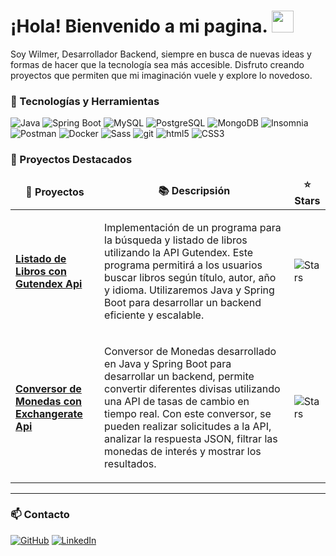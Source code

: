 <h1><b>¡Hola! Bienvenido a mi pagina. </b><img src="https://media.giphy.com/media/hvRJCLFzcasrR4ia7z/giphy.gif" width="35"></h1>

<p> Soy Wilmer, Desarrollador Backend, siempre en busca de nuevas ideas y formas de hacer que la tecnología sea más accesible. Disfruto creando proyectos que permiten que mi imaginación vuele y explore lo novedoso.

### 🔧 Tecnologías y Herramientas
![Java](https://img.shields.io/badge/-Java-ED8B00?style=flat-square&logo=java&logoColor=white)
![Spring Boot](https://img.shields.io/badge/-Spring%20Boot-6DB33F?style=flat-square&logo=spring-boot&logoColor=white)
![MySQL](https://img.shields.io/badge/-MySQL-4479A1?style=flat-square&logo=mysql&logoColor=white)
![PostgreSQL](https://img.shields.io/badge/-PostgreSQL-336791?style=flat-square&logo=postgresql&logoColor=white)
![MongoDB](https://img.shields.io/badge/-MongoDB-13aa52?style=flat-square&logo=mongodb&logoColor=white)
![Insomnia](https://img.shields.io/badge/-Insomnia-5849BE?style=flat-square&logo=insomnia&logoColor=white)
![Postman](https://img.shields.io/badge/-Postman-FF6C37?style=flat-square&logo=postman&logoColor=white)
![Docker](https://img.shields.io/badge/-Docker-46a2f1?style=flat-square&logo=docker&logoColor=white)
![Sass](https://img.shields.io/badge/-Sass-CC6699?style=flat-square&logo=sass&logoColor=white)
![git](https://img.shields.io/badge/-Git-F05032?style=flat-square&logo=git&logoColor=white)
![html5](https://img.shields.io/badge/-HTML5-E34F26?style=flat-square&logo=html5&logoColor=white)
![CSS3](https://img.shields.io/badge/-CSS3-1572B6?style=flat-square&logo=css3&logoColor=white)


### 🚀 Proyectos Destacados
<table>
  <thead align="center">
    <tr border: none;>
      <td><b>📁 Proyectos </b></td>
      <td><b>📚 Descripsión </b></td>
      <td><b>⭐ Stars </b></td>
    </tr>
  </thead>
  <tbody>
    <tr>
        <td><a href="https://github.com/wRodrig022/Libros-Gutendex-Api"><b>Listado de Libros con Gutendex Api</b></a></td>
        <td><p>Implementación de un programa para la búsqueda y listado de libros utilizando la API Gutendex. Este programa permitirá a los usuarios buscar libros según título, autor, año y idioma. Utilizaremos Java y Spring Boot para desarrollar un backend eficiente y escalable.</p></td>
        <td><img alt="Stars" src="https://img.shields.io/github/stars/wRodrig022/Libros-Gutendex-Api?style=flat-square&labelColor=343b41"/></td>
    </tr>
	    <tr>
        <td><a href="https://github.com/wRodrig022/Conversor-de-Monedas-con-Exchangerate-Api"><b>Conversor de Monedas con Exchangerate Api</b></a></td>
        <td><p>Conversor de Monedas desarrollado en Java y Spring Boot para desarrollar un backend, permite convertir diferentes divisas utilizando una API de tasas de cambio en tiempo real. Con este conversor, se pueden realizar solicitudes a la API, analizar la respuesta JSON, filtrar las monedas de interés y mostrar los resultados.</p></td>
        <td><img alt="Stars" src="https://img.shields.io/github/stars/wRodrig022/Conversor-de-Monedas-con-Exchangerate-Api?style=flat-square&labelColor=343b41"/></td>
    </tr>
  </tbody>
</table>

------------
### 📫 Contacto
[![GitHub](https://img.shields.io/badge/GitHub-100000?style=for-the-badge&logo=github&logoColor=white)](https://github.com/tu-usuario-github)
[![LinkedIn](https://img.shields.io/badge/LinkedIn-0077B5?style=for-the-badge&logo=linkedin&logoColor=white)](https://www.linkedin.com/in/in/soñador-hambriento-dev)


